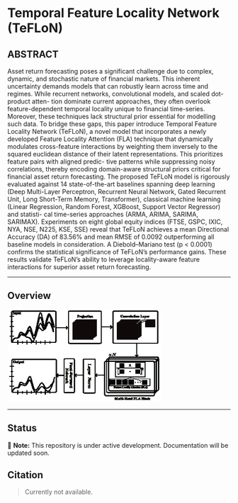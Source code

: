 # Temporal Feature Locality Network (TeFLoN)

## ABSTRACT
Asset return forecasting poses a significant challenge due to complex, dynamic, and stochastic nature
of financial markets. This inherent uncertainty demands models that can robustly learn across
time and regimes. While recurrent networks, convolutional models, and scaled dot-product atten-
tion dominate current approaches, they often overlook feature-dependent temporal locality unique
to financial time-series. Moreover, these techniques lack structural prior essential for modelling such
data. To bridge these gaps, this paper introduce Temporal Feature Locality Network (TeFLoN),
a novel model that incorporates a newly developed Feature Locality Attention (FLA) technique
that dynamically modulates cross-feature interactions by weighting them inversely to the squared
euclidean distance of their latent representations. This prioritizes feature pairs with aligned predic-
tive patterns while suppressing noisy correlations, thereby encoding domain-aware structural priors
critical for financial asset return forecasting. The proposed TeFLoN model is rigorously evaluated
against 14 state-of-the-art baselines spanning deep learning (Deep Multi-Layer Perceptron, Recurrent
Neural Network, Gated Recurrent Unit, Long Short-Term Memory, Transformer), classical machine
learning (Linear Regression, Random Forest, XGBoost, Support Vector Regressor) and statisti-
cal time-series approaches (ARMA, ARIMA, SARIMA, SARIMAX). Experiments on eight global
equity indices (FTSE, GSPC, IXIC, NYA, NSE, N225, KSE, SSE) reveal that TeFLoN achieves a
mean Directional Accuracy (DA) of 83.56% and mean RMSE of 0.0092 outperforming all baseline
models in consideration. A Diebold–Mariano test (p < 0.0001) confirms the statistical significance
of TeFLoN’s performance gains. These results validate TeFLoN’s ability to leverage locality-aware
feature interactions for superior asset return forecasting.

---

## Overview

![TeFLoN Architecture](resources/teflon.jpg)

---

## Status

🚧 **Note:** This repository is under active development. Documentation will be updated soon.


## Citation

> Currently not available. 

